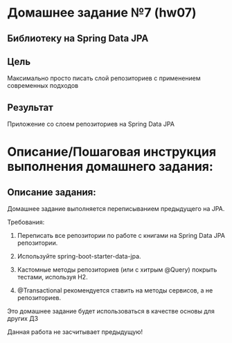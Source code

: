 # Домашнее заданиe №7 (hw07)
## Библиотеку на Spring Data JPA
## Цель
Максимально просто писать слой репозиториев с применением современных подходов
## Результат
Приложение со слоем репозиториев на Spring Data JPA

# Описание/Пошаговая инструкция выполнения домашнего задания:
## Описание задания:

Домашнее задание выполняется переписыванием предыдущего на JPA.

Требования:

1. Переписать все репозитории по работе с книгами на Spring Data JPA репозитории.

2. Используйте spring-boot-starter-data-jpa.

3. Кастомные методы репозиториев (или с хитрым @Query) покрыть тестами, используя H2.

4. @Transactional рекомендуется ставить на методы сервисов, а не репозиториев.

Это домашнее задание будет использоваться в качестве основы для других ДЗ

Данная работа не засчитывает предыдущую!
